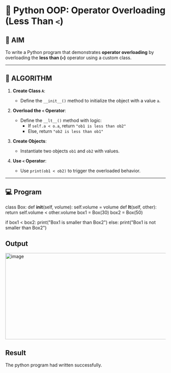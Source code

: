 # 🐍 Python OOP: Operator Overloading (Less Than `<`)

## 🎯 AIM

To write a Python program that demonstrates **operator overloading** by overloading the **less than (`<`)** operator using a custom class.

---

## 🧠 ALGORITHM

1. **Create Class `A`**:
   - Define the `__init__()` method to initialize the object with a value `a`.

2. **Overload the `<` Operator**:
   - Define the `__lt__()` method with logic:
     - If `self.a < o.a`, return `"ob1 is less than ob2"`
     - Else, return `"ob2 is less than ob1"`

3. **Create Objects**:
   - Instantiate two objects `ob1` and `ob2` with values.

4. **Use `<` Operator**:
   - Use `print(ob1 < ob2)` to trigger the overloaded behavior.

---

## 💻 Program

class Box:
    def __init__(self, volume):
        self.volume = volume
    def __lt__(self, other):
        return self.volume < other.volume
box1 = Box(30)
box2 = Box(50)

if box1 < box2:
    print("Box1 is smaller than Box2")
else:
    print("Box1 is not smaller than Box2")


## Output
<img width="700" height="271" alt="image" src="https://github.com/user-attachments/assets/cdaf011c-2443-4eb3-bf9c-018c87d97bf1" />


## Result
The python program had written successfully. 
